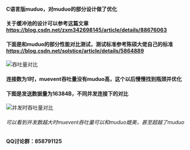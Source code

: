 #### C语言版muduo，对muduo的部分设计做了优化
#### 关于缓冲池的设计可以参考这篇文章 https://blog.csdn.net/zxm342698145/article/details/88676063

#### 下面是和muduo的部分性能对比测试，测试标准参考陈硕大佬自己的标准 https://blog.csdn.net/solstice/article/details/5864889 


![吞吐量对比](https://github.com/shonm520/mu_event/tree/master/src/example/pingpong/4.png)

#### 连接数为1时，muevent吞吐量没有muduo高，这个以后慢慢找到瓶颈并优化

#### 下图是发送数据量为16384B，不同并发连接下的对比
![并发时吞吐量对比](https://github.com/shonm520/mu_event/tree/master/src/example/pingpong/5.png)

###### 可以看到并发数越大时muevent吞吐量可以和muduo媲美，甚至超越了muduo


#### QQ讨论群：858791125



